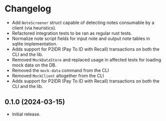 # Changelog

* Add `NoteScreener` struct capable of detecting notes consumable by a client (via heuristics).
* Refactored integration tests to be ran as regular rust tests.
* Normalize note script fields for input note and output note tables in sqlite implementation.
* Adds support for P2IDR (Pay To ID with Recall) transactions on both the CLI and the lib.
* Removed `MockDataStore` and replaced usage in affected tests for loading mock data on the DB.
* Removed the `mock-data` command from the CLI
* Removed `MockClient` altogether from the CLI
* Adds support for P2IDR (Pay To ID with Recall) transactions on both the CLI and the lib.

## 0.1.0 (2024-03-15)

* Initial release.
